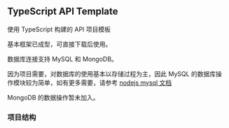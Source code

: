 ## TypeScript API Template

使用 TypeScript 构建的 API 项目模板

基本框架已成型，可直接下载后使用。

数据库连接支持 MySQL 和 MongoDB。

因为项目需要，对数据库的使用基本以存储过程为主，因此 MySQL 的数据库操作模块较为简单，如有更多需要，请参考 [nodejs mysql 文档](https://github.com/mysqljs/mysql)

MongoDB 的数据操作暂未加入。

### 项目结构
